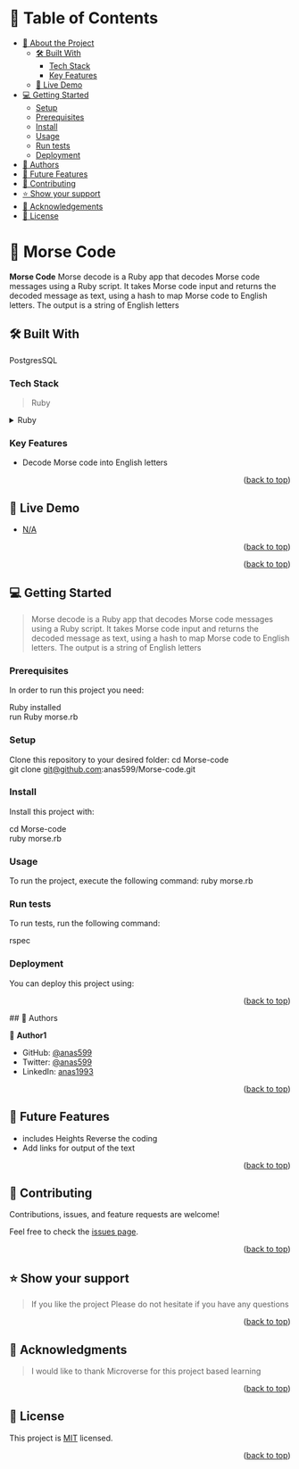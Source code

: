 # 📗 Table of Contents
- [📖 About the Project](#about-project)
  - [🛠 Built With](#built-with)
    - [Tech Stack](#tech-stack)
    - [Key Features](#key-features)
  - [🚀 Live Demo](#live-demo)
- [💻 Getting Started](#getting-started)
  - [Setup](#setup)
  - [Prerequisites](#prerequisites)
  - [Install](#install)
  - [Usage](#usage)
  - [Run tests](#run-tests)
  - [Deployment](#triangular_flag_on_post-deployment)
- [👥 Authors](#authors)
- [🔭 Future Features](#future-features)
- [🤝 Contributing](#contributing)
- [⭐️ Show your support](#support)
- [🙏 Acknowledgements](#acknowledgements)
- [📝 License](#license)

# 📖 Morse Code <a name="about-project"></a>

**Morse Code** Morse decode is a Ruby app that decodes Morse code messages using a Ruby script. It takes Morse code input and returns the decoded message as text, using a hash to map Morse code to English letters. The output is a string of English letters

## 🛠 Built With <a name="built-with"></a>
PostgresSQL
### Tech Stack <a name="tech-stack"></a>

> Ruby


<details>
<summary>Ruby</summary>
  <ul>
    <li><a href="https://www.ruby-lang.org/en/">Ruby</a></li>
  </ul>
</details>

### Key Features <a name="key-features"></a>


- Decode Morse code into English letters

<p align="right">(<a href="#readme-top">back to top</a>)</p>


## 🚀 Live Demo <a name="live-demo"></a>

- [N/A]()

<p align="right">(<a href="#readme-top">back to top</a>)</p>

<p align="right">(<a href="#readme-top">back to top</a>)</p>


## 💻 Getting Started <a name="getting-started"></a>

> Morse decode is a Ruby app that decodes Morse code messages using a Ruby script. It takes Morse code input and returns the decoded message as text, using a hash to map Morse code to English letters. The output is a string of English letters

### Prerequisites

In order to run this project you need:

Ruby installed
  <br>
run Ruby morse.rb

### Setup

Clone this repository to your desired folder:
  cd Morse-code
    <br>
  git clone git@github.com:anas599/Morse-code.git

### Install

Install this project with:

  cd Morse-code
  <br>
  ruby morse.rb


### Usage

To run the project, execute the following command:
  ruby morse.rb


### Run tests

To run tests, run the following command:

rspec
### Deployment

You can deploy this project using:

<p align="right">(<a href="#readme-top">back to top</a>)</p>## 👥 Authors <a name="authors"></a>

👤 **Author1**

- GitHub: [@anas599](https://github.com/anas599)
- Twitter: [@anas599](https://twitter.com/anas599)
- LinkedIn: [anas1993](https://linkedin.com/in/anas1993)
<p align="right">(<a href="#readme-top">back to top</a>)</p>


## 🔭 Future Features <a name="future-features"></a>
- includes Heights Reverse the coding
-  Add links for output of the text 

<p align="right">(<a href="#readme-top">back to top</a>)</p>


## 🤝 Contributing <a name="contributing"></a>

Contributions, issues, and feature requests are welcome!

Feel free to check the [issues page](../../issues/).


<p align="right">(<a href="#readme-top">back to top</a>)</p>

## ⭐️ Show your support <a name="support"></a>

> If you like the project Please do not hesitate if you have any questions

<p align="right">(<a href="#readme-top">back to top</a>)</p>

## 🙏 Acknowledgments <a name="acknowledgements"></a>

> I would like to thank Microverse for this project based learning

<p align="right">(<a href="#readme-top">back to top</a>)</p>

## 📝 License <a name="license"></a>

This project is [MIT](./LICENSE) licensed.

<p align="right">(<a href="#readme-top">back to top</a>)</p>
